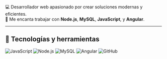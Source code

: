 
💻 Desarrollador web apasionado por crear soluciones modernas y eficientes.  
🚀 Me encanta trabajar con **Node.js**, **MySQL**, **JavaScript**, y **Angular**.

---

## 🧰 Tecnologías y herramientas

![JavaScript](https://img.shields.io/badge/-JavaScript-333?style=flat&logo=javascript)
![Node.js](https://img.shields.io/badge/-Node.js-333?style=flat&logo=node.js)
![MySQL](https://img.shields.io/badge/-MySQL-333?style=flat&logo=mysql)
![Angular](https://img.shields.io/badge/-Angular-333?style=flat&logo=angular)
![GitHub](https://img.shields.io/badge/-GitHub-333?style=flat&logo=github)
